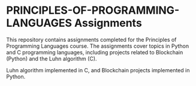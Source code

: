 # PRINCIPLES-OF-PROGRAMMING-LANGUAGES Assignments

This repository contains assignments completed for the Principles of Programming Languages course. The assignments cover topics in Python and C programming languages, including projects related to Blockchain (Python) and the Luhn algorithm (C).

Luhn algorithm implemented in C, and Blockchain projects implemented in Python.
